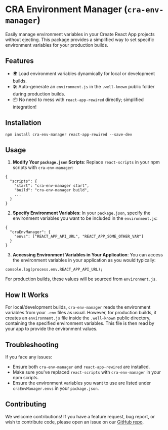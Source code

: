 # CRA Environment Manager (`cra-env-manager`)

Easily manage environment variables in your Create React App projects without ejecting. This package provides a simplified way to set specific environment variables for your production builds.

## Features

- 🌍 Load environment variables dynamically for local or development builds.
- 🛠 Auto-generate an `environment.js` in the `.well-known` public folder during production builds.
- 📦 No need to mess with `react-app-rewired` directly; simplified integration!

## Installation

```
npm install cra-env-manager react-app-rewired --save-dev
```

## Usage

1. **Modify Your `package.json` Scripts**:
Replace `react-scripts` in your npm scripts with `cra-env-manager`:

```
{
  "scripts": {
    "start": "cra-env-manager start",
    "build": "cra-env-manager build",
    ...
  }
}
```

2. **Specify Environment Variables**:
In your `package.json`, specify the environment variables you want to be included in the `environment.js`:

```
{
  "craEnvManager": {
    "envs": ["REACT_APP_API_URL", "REACT_APP_SOME_OTHER_VAR"]
  }
}
```

3. **Accessing Environment Variables in Your Application**:
You can access the environment variables in your application as you would typically:

```
console.log(process.env.REACT_APP_API_URL);
```

For production builds, these values will be sourced from `environment.js`.

## How It Works

For local/development builds, `cra-env-manager` reads the environment variables from your `.env` files as usual. However, for production builds, it creates an `environment.js` file inside the `.well-known` public directory, containing the specified environment variables. This file is then read by your app to provide the environment values.

## Troubleshooting

If you face any issues:

- Ensure both `cra-env-manager` and `react-app-rewired` are installed.
- Make sure you've replaced `react-scripts` with `cra-env-manager` in your npm scripts.
- Ensure the environment variables you want to use are listed under `craEnvManager.envs` in your `package.json`.

## Contributing

We welcome contributions! If you have a feature request, bug report, or wish to contribute code, please open an issue on our [GitHub repo](#).
